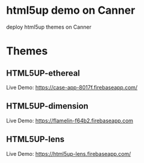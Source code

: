 # html5up demo on Canner

deploy html5up themes on Canner

# Themes

## HTML5UP-ethereal

Live Demo: https://case-app-8017f.firebaseapp.com/

## HTML5UP-dimension

Live Demo: https://flamelin-f64b2.firebaseapp.com

## HTML5UP-lens

Live Demo: https://html5up-lens.firebaseapp.com/
